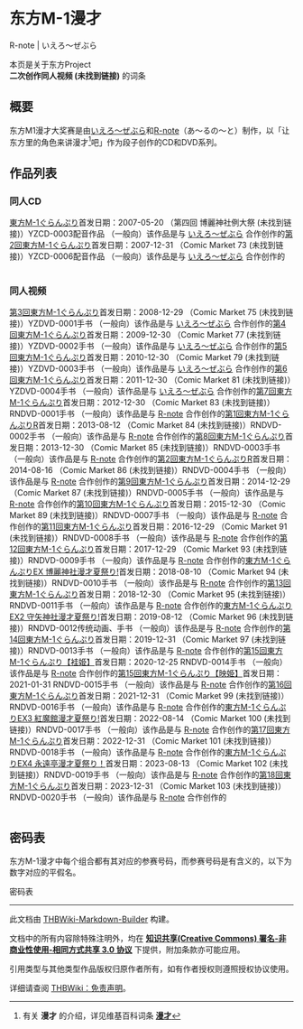 # 东方M-1漫才

<!-- source html: G:\repos\THBWiki-Markdown-Builder\THBWikiMarkdown\Temp\main\4\4b\ns0%3A%E4%B8%9C%E6%96%B9M-1%E6%BC%AB%E6%89%8D.html -->

R-note | いえろ～ぜぶら

本页是关于东方Project  
 **二次创作同人视频 (未找到链接)** 的词条

## 概要
  
东方M1漫才大奖赛是由[いえろ～ぜぶら](./いえろ～ぜぶら.md)和[R-note](./R-note.md)（あ～るの～と）制作，以「让东方里的角色来讲漫才[^cite_note-1]吧」作为段子创作的CD和DVD系列。
  


## 作品列表

### 同人CD
[](./東方M-1ぐらんぷり.md)[東方M-1ぐらんぷり](./東方M-1ぐらんぷり.md)首发日期：2007-05-20 （第四回 博麗神社例大祭 (未找到链接)）YZCD-0003配音作品 （一般向）该作品是与 [いえろ～ぜぶら](./いえろ～ぜぶら.md) 合作创作的[](./第2回東方M-1ぐらんぷり.md)[第2回東方M-1ぐらんぷり](./第2回東方M-1ぐらんぷり.md)首发日期：2007-12-31 （Comic Market 73 (未找到链接)）YZCD-0006配音作品 （一般向）该作品是与 [いえろ～ぜぶら](./いえろ～ぜぶら.md) 合作创作的
<table><style data-mw-deduplicate="TemplateStyles:r686458">.mw-parser-output .simple_work{display:grid;min-height:calc(120px + 0.5rem);grid-template-columns:calc(120px + 0.5rem)1fr;grid-template-rows:auto 1fr;grid-template-areas:"cover title""cover props";overflow:hidden}.mw-parser-output .simple_work-cover{grid-area:cover;align-self:center;justify-self:center;overflow:hidden;max-width:100%;max-height:100%;padding:0.25rem;word-break:break-all}.mw-parser-output .simple_work-cover a.new{display:block;text-align:center;padding:0.25rem}.mw-parser-output .simple_work-title{grid-area:title;margin-top:0.25rem;padding-left:0.25rem;font-weight:bold}.mw-parser-output .simple_work-props{grid-area:props;padding-left:0.25rem}.mw-parser-output .simple_work-prop{margin:0.125rem 0}</style>

<link rel="mw-deduplicated-inline-style" href="mw-data:TemplateStyles:r686458">
</table>



### 同人视频
[](./第3回東方M-1ぐらんぷり.md)[第3回東方M-1ぐらんぷり](./第3回東方M-1ぐらんぷり.md)首发日期：2008-12-29 （Comic Market 75 (未找到链接)）YZDVD-0001手书 （一般向）该作品是与 [いえろ～ぜぶら](./いえろ～ぜぶら.md) 合作创作的[](./第4回東方M-1ぐらんぷり.md)[第4回東方M-1ぐらんぷり](./第4回東方M-1ぐらんぷり.md)首发日期：2009-12-30 （Comic Market 77 (未找到链接)）YZDVD-0002手书 （一般向）该作品是与 [いえろ～ぜぶら](./いえろ～ぜぶら.md) 合作创作的[](./第5回東方M-1ぐらんぷり.md)[第5回東方M-1ぐらんぷり](./第5回東方M-1ぐらんぷり.md)首发日期：2010-12-30 （Comic Market 79 (未找到链接)）YZDVD-0003手书 （一般向）该作品是与 [いえろ～ぜぶら](./いえろ～ぜぶら.md) 合作创作的[](./第6回東方M-1ぐらんぷり.md)[第6回東方M-1ぐらんぷり](./第6回東方M-1ぐらんぷり.md)首发日期：2011-12-30 （Comic Market 81 (未找到链接)）YZDVD-0004手书 （一般向）该作品是与 [いえろ～ぜぶら](./いえろ～ぜぶら.md) 合作创作的[](./第7回東方M-1ぐらんぷり.md)[第7回東方M-1ぐらんぷり](./第7回東方M-1ぐらんぷり.md)首发日期：2012-12-30 （Comic Market 83 (未找到链接)）RNDVD-0001手书 （一般向）该作品是与 [R-note](./R-note.md) 合作创作的[](./第1回東方M-1ぐらんぷりR.md)[第1回東方M-1ぐらんぷりR](./第1回東方M-1ぐらんぷりR.md)首发日期：2013-08-12 （Comic Market 84 (未找到链接)）RNDVD-0002手书 （一般向）该作品是与 [R-note](./R-note.md) 合作创作的[](./第8回東方M-1ぐらんぷり.md)[第8回東方M-1ぐらんぷり](./第8回東方M-1ぐらんぷり.md)首发日期：2013-12-30 （Comic Market 85 (未找到链接)）RNDVD-0003手书 （一般向）该作品是与 [R-note](./R-note.md) 合作创作的[](./第2回東方M-1ぐらんぷりR.md)[第2回東方M-1ぐらんぷりR](./第2回東方M-1ぐらんぷりR.md)首发日期：2014-08-16 （Comic Market 86 (未找到链接)）RNDVD-0004手书 （一般向）该作品是与 [R-note](./R-note.md) 合作创作的[](./第9回東方M-1ぐらんぷり.md)[第9回東方M-1ぐらんぷり](./第9回東方M-1ぐらんぷり.md)首发日期：2014-12-29 （Comic Market 87 (未找到链接)）RNDVD-0005手书 （一般向）该作品是与 [R-note](./R-note.md) 合作创作的[](./第10回東方M-1ぐらんぷり.md)[第10回東方M-1ぐらんぷり](./第10回東方M-1ぐらんぷり.md)首发日期：2015-12-30 （Comic Market 89 (未找到链接)）RNDVD-0007手书 （一般向）该作品是与 [R-note](./R-note.md) 合作创作的[](./第11回東方M-1ぐらんぷり.md)[第11回東方M-1ぐらんぷり](./第11回東方M-1ぐらんぷり.md)首发日期：2016-12-29 （Comic Market 91 (未找到链接)）RNDVD-0008手书 （一般向）该作品是与 [R-note](./R-note.md) 合作创作的[](./第12回東方M-1ぐらんぷり.md)[第12回東方M-1ぐらんぷり](./第12回東方M-1ぐらんぷり.md)首发日期：2017-12-29 （Comic Market 93 (未找到链接)）RNDVD-0009手书 （一般向）该作品是与 [R-note](./R-note.md) 合作创作的[](./東方M-1ぐらんぷりEX_博麗神社漫才夏祭り!.md)[東方M-1ぐらんぷりEX 博麗神社漫才夏祭り!](./東方M-1ぐらんぷりEX_博麗神社漫才夏祭り!.md)首发日期：2018-08-10 （Comic Market 94 (未找到链接)）RNDVD-0010手书 （一般向）该作品是与 [R-note](./R-note.md) 合作创作的[](./第13回東方M-1ぐらんぷり.md)[第13回東方M-1ぐらんぷり](./第13回東方M-1ぐらんぷり.md)首发日期：2018-12-30 （Comic Market 95 (未找到链接)）RNDVD-0011手书 （一般向）该作品是与 [R-note](./R-note.md) 合作创作的[](./東方M-1ぐらんぷりEX2_守矢神社漫才夏祭り!.md)[東方M-1ぐらんぷりEX2 守矢神社漫才夏祭り!](./東方M-1ぐらんぷりEX2_守矢神社漫才夏祭り!.md)首发日期：2019-08-12 （Comic Market 96 (未找到链接)）RNDVD-0012传统动画、​手书 （一般向）该作品是与 [R-note](./R-note.md) 合作创作的[](./第14回東方M-1ぐらんぷり.md)[第14回東方M-1ぐらんぷり](./第14回東方M-1ぐらんぷり.md)首发日期：2019-12-31 （Comic Market 97 (未找到链接)）RNDVD-0013手书 （一般向）该作品是与 [R-note](./R-note.md) 合作创作的[](./第15回東方M-1ぐらんぷり【袿姫】.md)[第15回東方M-1ぐらんぷり【袿姫】](./第15回東方M-1ぐらんぷり【袿姫】.md)首发日期：2020-12-25 RNDVD-0014手书 （一般向）该作品是与 [R-note](./R-note.md) 合作创作的[](./第15回東方M-1ぐらんぷり【映姫】.md)[第15回東方M-1ぐらんぷり【映姫】](./第15回東方M-1ぐらんぷり【映姫】.md)首发日期：2021-01-31 RNDVD-0015手书 （一般向）该作品是与 [R-note](./R-note.md) 合作创作的[](./第16回東方M-1ぐらんぷり.md)[第16回東方M-1ぐらんぷり](./第16回東方M-1ぐらんぷり.md)首发日期：2021-12-31 （Comic Market 99 (未找到链接)）RNDVD-0016手书 （一般向）该作品是与 [R-note](./R-note.md) 合作创作的[](./東方M-1ぐらんぷりEX3_紅魔館漫才夏祭り!.md)[東方M-1ぐらんぷりEX3 紅魔館漫才夏祭り!](./東方M-1ぐらんぷりEX3_紅魔館漫才夏祭り!.md)首发日期：2022-08-14 （Comic Market 100 (未找到链接)）RNDVD-0017手书 （一般向）该作品是与 [R-note](./R-note.md) 合作创作的[](./第17回東方M-1ぐらんぷり.md)[第17回東方M-1ぐらんぷり](./第17回東方M-1ぐらんぷり.md)首发日期：2022-12-31 （Comic Market 101 (未找到链接)）RNDVD-0018手书 （一般向）该作品是与 [R-note](./R-note.md) 合作创作的[](./東方M-1ぐらんぷりEX4_永遠亭漫才夏祭り！.md)[東方M-1ぐらんぷりEX4 永遠亭漫才夏祭り！](./東方M-1ぐらんぷりEX4_永遠亭漫才夏祭り！.md)首发日期：2023-08-13 （Comic Market 102 (未找到链接)）RNDVD-0019手书 （一般向）该作品是与 [R-note](./R-note.md) 合作创作的[](./第18回東方M-1ぐらんぷり.md)[第18回東方M-1ぐらんぷり](./第18回東方M-1ぐらんぷり.md)首发日期：2023-12-31 （Comic Market 103 (未找到链接)）RNDVD-0020手书 （一般向）该作品是与 [R-note](./R-note.md) 合作创作的
<table><link rel="mw-deduplicated-inline-style" href="mw-data:TemplateStyles:r686458">

<link rel="mw-deduplicated-inline-style" href="mw-data:TemplateStyles:r686458">

<link rel="mw-deduplicated-inline-style" href="mw-data:TemplateStyles:r686458">

<link rel="mw-deduplicated-inline-style" href="mw-data:TemplateStyles:r686458">

<link rel="mw-deduplicated-inline-style" href="mw-data:TemplateStyles:r686458">

<link rel="mw-deduplicated-inline-style" href="mw-data:TemplateStyles:r686458">

<link rel="mw-deduplicated-inline-style" href="mw-data:TemplateStyles:r686458">

<link rel="mw-deduplicated-inline-style" href="mw-data:TemplateStyles:r686458">

<link rel="mw-deduplicated-inline-style" href="mw-data:TemplateStyles:r686458">

<link rel="mw-deduplicated-inline-style" href="mw-data:TemplateStyles:r686458">

<link rel="mw-deduplicated-inline-style" href="mw-data:TemplateStyles:r686458">

<link rel="mw-deduplicated-inline-style" href="mw-data:TemplateStyles:r686458">

<link rel="mw-deduplicated-inline-style" href="mw-data:TemplateStyles:r686458">

<link rel="mw-deduplicated-inline-style" href="mw-data:TemplateStyles:r686458">

<link rel="mw-deduplicated-inline-style" href="mw-data:TemplateStyles:r686458">

<link rel="mw-deduplicated-inline-style" href="mw-data:TemplateStyles:r686458">

<link rel="mw-deduplicated-inline-style" href="mw-data:TemplateStyles:r686458">

<link rel="mw-deduplicated-inline-style" href="mw-data:TemplateStyles:r686458">

<link rel="mw-deduplicated-inline-style" href="mw-data:TemplateStyles:r686458">

<link rel="mw-deduplicated-inline-style" href="mw-data:TemplateStyles:r686458">

<link rel="mw-deduplicated-inline-style" href="mw-data:TemplateStyles:r686458">

<link rel="mw-deduplicated-inline-style" href="mw-data:TemplateStyles:r686458">

<link rel="mw-deduplicated-inline-style" href="mw-data:TemplateStyles:r686458">
</table>



## 密码表
  
东方M-1漫才中每个组合都有其对应的参赛号码，而参赛号码是有含义的，以下为数字对应的平假名。
  

[](./文件-东方M-1漫才参赛组合密码表.jpg.md)  密码表

[^cite_note-1]: 有关 **漫才** 的介绍，详见维基百科词条 **[漫才](https://zh.wikipedia.org/wiki/漫才)** 





---

此文档由 [THBWiki-Markdown-Builder](https://github.com/Delsin-Yu/THBWiki-Markdown-Builder) 构建。

文档中的所有内容除特殊注明外，均在 [**知识共享(Creative Commons) 署名-非商业性使用-相同方式共享 3.0 协议**](https://creativecommons.org/licenses/by-sa/3.0/deed.zh-hans) 下提供，附加条款亦可能应用。

引用类型与其他类型作品版权归原作者所有，如有作者授权则遵照授权协议使用。

详细请查阅 [THBWiki：免责声明](https://thbwiki.cc/THBWiki:%E5%85%8D%E8%B4%A3%E5%A3%B0%E6%98%8E)。

